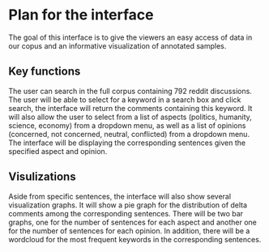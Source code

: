 # Plan for the interface
The goal of this interface is to give the viewers an easy access of data in our copus and an informative visualization of annotated samples.
## Key functions
The user can search in the full corpus containing 792 reddit discussions. The user will be able to select for a keyword in a search box and click search, the interface will return the comments containing this keyword. It will also allow the user to select from a list of aspects (politics, humanity, science, economy) from a dropdown menu, as well as a list of opinions (concerned, not concerned, neutral, conflicted) from a dropdown menu. The interface will be displaying the corresponding sentences given the specified aspect and opinion. 
## Visulizations 
Aside from specific sentences, the interface will also show several visualization graphs. It will show a pie graph for the distribution of delta comments among the corresponding sentences. There will be two bar graphs, one for the number of sentences for each aspect and another one for the number of sentences for each opinion.  In addition, there will be a wordcloud for the most frequent keywords in the corresponding sentences.
